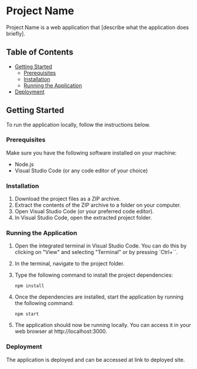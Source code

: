 # Project Name

Project Name is a web application that [describe what the application does briefly].

## Table of Contents

- [Getting Started](#getting-started)
  - [Prerequisites](#prerequisites)
  - [Installation](#installation)
  - [Running the Application](#running-the-application)
- [Deployment](#deployment)

## Getting Started

To run the application locally, follow the instructions below.

### Prerequisites

Make sure you have the following software installed on your machine:

- Node.js
- Visual Studio Code (or any code editor of your choice)

### Installation

1. Download the project files as a ZIP archive.
2. Extract the contents of the ZIP archive to a folder on your computer.
3. Open Visual Studio Code (or your preferred code editor).
4. In Visual Studio Code, open the extracted project folder.

### Running the Application

1. Open the integrated terminal in Visual Studio Code. You can do this by clicking on "View" and selecting "Terminal" or by pressing `Ctrl+``.
2. In the terminal, navigate to the project folder.
3. Type the following command to install the project dependencies:

   ```shell
   npm install
   
4. Once the dependencies are installed, start the application by running the following command:

    ```shell
    npm start
    
5. The application should now be running locally. You can access it in your web browser at http://localhost:3000.

### Deployment

The application is deployed and can be accessed at link to deployed site.
